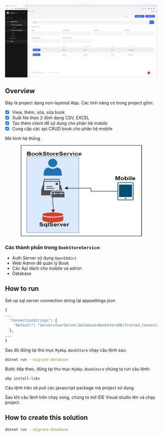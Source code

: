 <a href="https://github.com/ngotruong09">
  <p align="center">
    <img src="./doc/bookstore.png" alt="BookStore">
  </p>
</a>

## Overview

Đây là project dạng non-layered Abp. Các tính năng có trong project gồm:
- [x] View, thêm, xóa, sửa book
- [x] Xuất file theo 2 định dạng CSV, EXCEL
- [x] Tạo thêm client để sử dụng cho phân hệ mobile
- [x] Cung cấp các api CRUD book cho phân hệ mobile   

Mô hình hệ thống

<p align="center">
  <img src="./doc/system.png" alt="Hệ thống" style="width:400px; height:300px;" >
</p>

### Các thành phần trong `BookStoreService`:

- Auth Server sử dụng `OpenIddict`
- Web Admin để quản lý Book
- Các Api dành cho mobile và admin
- Database

## How to run

Set up sql server connection string tại appsettings.json

```bash
{
...
  "ConnectionStrings": {
    "Default": "Server=YourServer;Database=BookStoreDB;Trusted_Connection=True"
  },
...
}
```

Sau đó đứng tại thư mục `MyAbp.BookStore` chạy câu lệnh sau:

````bash
dotnet run --migrate-database
````

Bước tiếp theo, đứng tại thư mục `MyAbp.BookStore` chúng ta run câu lệnh:

````bash
abp install-libs
````

Câu lệnh trên sẽ pull các javascript package mà project sử dụng.

Sau khi câu lệnh trên chạy xong, chúng ta mở IDE Visual studio lên và chạy project.

## How to create this solution
````bash
dotnet run --migrate-database
````



